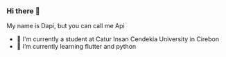 ### Hi there 👋
My name is Dapi, but you can call me Api
- 🔭 I'm currently a student at Catur Insan Cendekia University in Cirebon
- 🌱 I’m currently learning flutter and python



<!--
**Dapi45/Dapi45** is a ✨ _special_ ✨ repository because its `README.md` (this file) appears on your GitHub profile.

Here are some ideas to get you started:

- 🔭 I’m currently working on ...

- 👯 I’m looking to collaborate on ...
- 🤔 I’m looking for help with ...
- 💬 Ask me about ...
- 📫 How to reach me: ...
- 😄 Pronouns: ...
- ⚡ Fun fact: ...
-->
